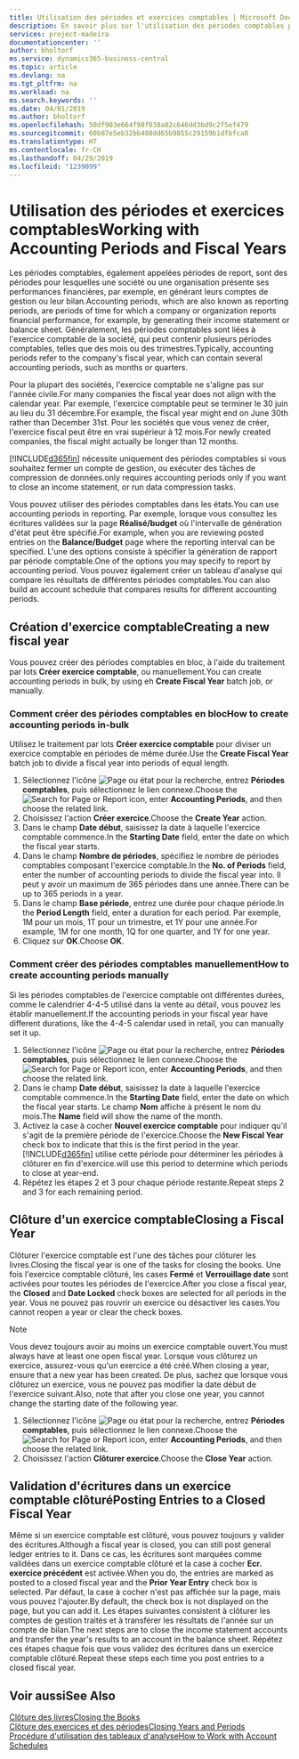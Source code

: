 ```yaml
---
title: Utilisation des périodes et exercices comptables | Microsoft Docs
description: En savoir plus sur l'utilisation des périodes comptables pour définir le moment où votre société fait état de ses performances financières.
services: project-madeira
documentationcenter: ''
author: bholtorf
ms.service: dynamics365-business-central
ms.topic: article
ms.devlang: na
ms.tgt_pltfrm: na
ms.workload: na
ms.search.keywords: ''
ms.date: 04/01/2019
ms.author: bholtorf
ms.openlocfilehash: 50df903e664f98f038a82c646dd3bd9c2f5ef479
ms.sourcegitcommit: 60b87e5eb32bb408dd65b9855c29159b1dfbfca8
ms.translationtype: HT
ms.contentlocale: fr-CH
ms.lasthandoff: 04/29/2019
ms.locfileid: "1239099"
---
```

# <a name="working-with-accounting-periods-and-fiscal-years"></a><span data-ttu-id="cfefe-103">Utilisation des périodes et exercices comptables</span><span class="sxs-lookup"><span data-stu-id="cfefe-103">Working with Accounting Periods and Fiscal Years</span></span>
<span data-ttu-id="cfefe-104">Les périodes comptables, également appelées périodes de report, sont des périodes pour lesquelles une société ou une organisation présente ses performances financières, par exemple, en générant leurs comptes de gestion ou leur bilan.</span><span class="sxs-lookup"><span data-stu-id="cfefe-104">Accounting periods, which are also known as reporting periods, are periods of time for which a company or organization reports financial performance, for example, by generating their income statement or balance sheet.</span></span> <span data-ttu-id="cfefe-105">Généralement, les périodes comptables sont liées à l'exercice comptable de la société, qui peut contenir plusieurs périodes comptables, telles que des mois ou des trimestres.</span><span class="sxs-lookup"><span data-stu-id="cfefe-105">Typically, accounting periods refer to the company's fiscal year, which can contain several accounting periods, such as months or quarters.</span></span>

<span data-ttu-id="cfefe-106">Pour la plupart des sociétés, l'exercice comptable ne s'aligne pas sur l'année civile.</span><span class="sxs-lookup"><span data-stu-id="cfefe-106">For many companies the fiscal year does not align with the calendar year.</span></span> <span data-ttu-id="cfefe-107">Par exemple, l'exercice comptable peut se terminer le 30 juin au lieu du 31 décembre.</span><span class="sxs-lookup"><span data-stu-id="cfefe-107">For example, the fiscal year might end on June 30th rather than December 31st.</span></span> <span data-ttu-id="cfefe-108">Pour les sociétés que vous venez de créer, l'exercice fiscal peut être en vrai supérieur à 12 mois.</span><span class="sxs-lookup"><span data-stu-id="cfefe-108">For newly created companies, the fiscal might actually be longer than 12 months.</span></span> 

[!INCLUDE[d365fin](includes/d365fin_md.md)] <span data-ttu-id="cfefe-109">nécessite uniquement des périodes comptables si vous souhaitez fermer un compte de gestion, ou exécuter des tâches de compression de données.</span><span class="sxs-lookup"><span data-stu-id="cfefe-109">only requires accounting periods only if you want to close an income statement, or run data compression tasks.</span></span> 

<span data-ttu-id="cfefe-110">Vous pouvez utiliser des périodes comptables dans les états.</span><span class="sxs-lookup"><span data-stu-id="cfefe-110">You can use accounting periods in reporting.</span></span> <span data-ttu-id="cfefe-111">Par exemple, lorsque vous consultez les écritures validées sur la page **Réalisé/budget** où l'intervalle de génération d'état peut être spécifié.</span><span class="sxs-lookup"><span data-stu-id="cfefe-111">For example, when you are reviewing posted entries on the **Balance/Budget** page where the reporting interval can be specified.</span></span> <span data-ttu-id="cfefe-112">L'une des options consiste à spécifier la génération de rapport par période comptable.</span><span class="sxs-lookup"><span data-stu-id="cfefe-112">One of the options you may specify to report by accounting period.</span></span> <span data-ttu-id="cfefe-113">Vous pouvez également créer un tableau d'analyse qui compare les résultats de différentes périodes comptables.</span><span class="sxs-lookup"><span data-stu-id="cfefe-113">You can also build an account schedule that compares results for different accounting periods.</span></span>

## <a name="creating-a-new-fiscal-year"></a><span data-ttu-id="cfefe-114">Création d'exercice comptable</span><span class="sxs-lookup"><span data-stu-id="cfefe-114">Creating a new fiscal year</span></span>
<span data-ttu-id="cfefe-115">Vous pouvez créer des périodes comptables en bloc, à l'aide du traitement par lots **Créer exercice comptable**, ou manuellement.</span><span class="sxs-lookup"><span data-stu-id="cfefe-115">You can create accounting periods in bulk, by using eh **Create Fiscal Year** batch job, or manually.</span></span>

### <a name="how-to-create-accounting-periods-in-bulk"></a><span data-ttu-id="cfefe-116">Comment créer des périodes comptables en bloc</span><span class="sxs-lookup"><span data-stu-id="cfefe-116">How to create accounting periods in-bulk</span></span>
<span data-ttu-id="cfefe-117">Utilisez le traitement par lots **Créer exercice comptable** pour diviser un exercice comptable en périodes de même durée.</span><span class="sxs-lookup"><span data-stu-id="cfefe-117">Use the **Create Fiscal Year** batch job to divide a fiscal year into periods of equal length.</span></span>  

1. <span data-ttu-id="cfefe-118">Sélectionnez l'icône ![Page ou état pour la recherche](media/ui-search/search_small.png "icône Page ou état pour la recherche"), entrez **Périodes comptables**, puis sélectionnez le lien connexe.</span><span class="sxs-lookup"><span data-stu-id="cfefe-118">Choose the ![Search for Page or Report](media/ui-search/search_small.png "Search for Page or Report icon") icon, enter **Accounting Periods**, and then choose the related link.</span></span>  
2. <span data-ttu-id="cfefe-119">Choisissez l'action **Créer exercice**.</span><span class="sxs-lookup"><span data-stu-id="cfefe-119">Choose the **Create Year** action.</span></span>  <!--What about the Scheduling option? Should we mention that? There's also the Report Output Type field...-->
3. <span data-ttu-id="cfefe-120">Dans le champ **Date début**, saisissez la date à laquelle l'exercice comptable commence.</span><span class="sxs-lookup"><span data-stu-id="cfefe-120">In the **Starting Date** field, enter the date on which the fiscal year starts.</span></span>  
4. <span data-ttu-id="cfefe-121">Dans le champ **Nombre de périodes**, spécifiez le nombre de périodes comptables composant l'exercice comptable.</span><span class="sxs-lookup"><span data-stu-id="cfefe-121">In the **No. of Periods** field, enter the number of accounting periods to divide the fiscal year into.</span></span> <span data-ttu-id="cfefe-122">Il peut y avoir un maximum de 365 périodes dans une année.</span><span class="sxs-lookup"><span data-stu-id="cfefe-122">There can be up to 365 periods in a year.</span></span>  
5. <span data-ttu-id="cfefe-123">Dans le champ **Base période**, entrez une durée pour chaque période.</span><span class="sxs-lookup"><span data-stu-id="cfefe-123">In the **Period Length** field, enter a duration for each period.</span></span> <span data-ttu-id="cfefe-124">Par exemple, 1M pour un mois, 1T pour un trimestre, et 1Y pour une année.</span><span class="sxs-lookup"><span data-stu-id="cfefe-124">For example, 1M for one month, 1Q for one quarter, and 1Y for one year.</span></span>  
6. <span data-ttu-id="cfefe-125">Cliquez sur **OK**.</span><span class="sxs-lookup"><span data-stu-id="cfefe-125">Choose **OK**.</span></span>  

### <a name="how-to-create-accounting-periods-manually"></a><span data-ttu-id="cfefe-126">Comment créer des périodes comptables manuellement</span><span class="sxs-lookup"><span data-stu-id="cfefe-126">How to create accounting periods manually</span></span>
<span data-ttu-id="cfefe-127">Si les périodes comptables de l'exercice comptable ont différentes durées, comme le calendrier 4-4-5 utilisé dans la vente au détail, vous pouvez les établir manuellement.</span><span class="sxs-lookup"><span data-stu-id="cfefe-127">If the accounting periods in your fiscal year have different durations, like the 4-4-5 calendar used in retail, you can manually set it up.</span></span>  
  
1. <span data-ttu-id="cfefe-128">Sélectionnez l'icône ![Page ou état pour la recherche](media/ui-search/search_small.png "icône Page ou état pour la recherche"), entrez **Périodes comptables**, puis sélectionnez le lien connexe.</span><span class="sxs-lookup"><span data-stu-id="cfefe-128">Choose the ![Search for Page or Report](media/ui-search/search_small.png "Search for Page or Report icon") icon, enter **Accounting Periods**, and then choose the related link.</span></span>  
2. <span data-ttu-id="cfefe-129">Dans le champ **Date début**, saisissez la date à laquelle l'exercice comptable commence.</span><span class="sxs-lookup"><span data-stu-id="cfefe-129">In the **Starting Date** field, enter the date on which the fiscal year starts.</span></span> <span data-ttu-id="cfefe-130">Le champ **Nom** affiche à présent le nom du mois.</span><span class="sxs-lookup"><span data-stu-id="cfefe-130">The **Name** field will show the name of the month.</span></span>  
3. <span data-ttu-id="cfefe-131">Activez la case à cocher **Nouvel exercice comptable** pour indiquer qu'il s'agit de la première période de l'exercice.</span><span class="sxs-lookup"><span data-stu-id="cfefe-131">Choose the **New Fiscal Year** check box to indicate that this is the first period in the year.</span></span> [!INCLUDE[d365fin](includes/d365fin_md.md)] <span data-ttu-id="cfefe-132">utilise cette période pour déterminer les périodes à clôturer en fin d'exercice.</span><span class="sxs-lookup"><span data-stu-id="cfefe-132">will use this period to determine which periods to close at year-end.</span></span>
4. <span data-ttu-id="cfefe-133">Répétez les étapes 2 et 3 pour chaque période restante.</span><span class="sxs-lookup"><span data-stu-id="cfefe-133">Repeat steps 2 and 3 for each remaining period.</span></span>  

## <a name="closing-a-fiscal-year"></a><span data-ttu-id="cfefe-134">Clôture d'un exercice comptable</span><span class="sxs-lookup"><span data-stu-id="cfefe-134">Closing a Fiscal Year</span></span>
<span data-ttu-id="cfefe-135">Clôturer l'exercice comptable est l'une des tâches pour clôturer les livres.</span><span class="sxs-lookup"><span data-stu-id="cfefe-135">Closing the fiscal year is one of the tasks for closing the books.</span></span> <span data-ttu-id="cfefe-136">Une fois l'exercice comptable clôturé, les cases **Fermé** et **Verrouillage date** sont activées pour toutes les périodes de l'exercice.</span><span class="sxs-lookup"><span data-stu-id="cfefe-136">After you close a fiscal year, the **Closed** and **Date Locked** check boxes are selected for all periods in the year.</span></span> <span data-ttu-id="cfefe-137">Vous ne pouvez pas rouvrir un exercice ou désactiver les cases.</span><span class="sxs-lookup"><span data-stu-id="cfefe-137">You cannot reopen a year or clear the check boxes.</span></span>

> [!NOTE]  
>  <span data-ttu-id="cfefe-138">Vous devez toujours avoir au moins un exercice comptable ouvert.</span><span class="sxs-lookup"><span data-stu-id="cfefe-138">You must always have at least one open fiscal year.</span></span> <span data-ttu-id="cfefe-139">Lorsque vous clôturez un exercice, assurez-vous qu'un exercice a été créé.</span><span class="sxs-lookup"><span data-stu-id="cfefe-139">When closing a year, ensure that a new year has been created.</span></span> <span data-ttu-id="cfefe-140">De plus, sachez que lorsque vous clôturez un exercice, vous ne pouvez pas modifier la date début de l'exercice suivant.</span><span class="sxs-lookup"><span data-stu-id="cfefe-140">Also, note that after you close one year, you cannot change the starting date of the following year.</span></span>

1. <span data-ttu-id="cfefe-141">Sélectionnez l'icône ![Page ou état pour la recherche](media/ui-search/search_small.png "icône Page ou état pour la recherche"), entrez **Périodes comptables**, puis sélectionnez le lien connexe.</span><span class="sxs-lookup"><span data-stu-id="cfefe-141">Choose the ![Search for Page or Report](media/ui-search/search_small.png "Search for Page or Report icon") icon, enter **Accounting Periods**, and then choose the related link.</span></span>  
2. <span data-ttu-id="cfefe-142">Choisissez l'action **Clôturer exercice**.</span><span class="sxs-lookup"><span data-stu-id="cfefe-142">Choose the **Close Year** action.</span></span>  

## <a name="posting-entries-to-a-closed-fiscal-year"></a><span data-ttu-id="cfefe-143">Validation d'écritures dans un exercice comptable clôturé</span><span class="sxs-lookup"><span data-stu-id="cfefe-143">Posting Entries to a Closed Fiscal Year</span></span>
<span data-ttu-id="cfefe-144">Même si un exercice comptable est clôturé, vous pouvez toujours y valider des écritures.</span><span class="sxs-lookup"><span data-stu-id="cfefe-144">Although a fiscal year is closed, you can still post general ledger entries to it.</span></span> <span data-ttu-id="cfefe-145">Dans ce cas, les écritures sont marquées comme validées dans un exercice comptable clôturé et la case à cocher **Ecr. exercice précédent** est activée.</span><span class="sxs-lookup"><span data-stu-id="cfefe-145">When you do, the entries are marked as posted to a closed fiscal year and the **Prior Year Entry** check box is selected.</span></span> <span data-ttu-id="cfefe-146">Par défaut, la case à cocher n'est pas affichée sur la page, mais vous pouvez l'ajouter.</span><span class="sxs-lookup"><span data-stu-id="cfefe-146">By default, the check box is not displayed on the page, but you can add it.</span></span> <span data-ttu-id="cfefe-147">Les étapes suivantes consistent à clôturer les comptes de gestion traités et à transférer les résultats de l'année sur un compte de bilan.</span><span class="sxs-lookup"><span data-stu-id="cfefe-147">The next steps are to close the income statement accounts and transfer the year's results to an account in the balance sheet.</span></span> <span data-ttu-id="cfefe-148">Répétez ces étapes chaque fois que vous validez des écritures dans un exercice comptable clôturé.</span><span class="sxs-lookup"><span data-stu-id="cfefe-148">Repeat these steps each time you post entries to a closed fiscal year.</span></span>

## <a name="see-also"></a><span data-ttu-id="cfefe-149">Voir aussi</span><span class="sxs-lookup"><span data-stu-id="cfefe-149">See Also</span></span>
[<span data-ttu-id="cfefe-150">Clôture des livres</span><span class="sxs-lookup"><span data-stu-id="cfefe-150">Closing the Books</span></span>](year-close-books.md)  
[<span data-ttu-id="cfefe-151">Clôture des exercices et des périodes</span><span class="sxs-lookup"><span data-stu-id="cfefe-151">Closing Years and Periods</span></span>](year-close-years-periods.md)  
[<span data-ttu-id="cfefe-152">Procédure d'utilisation des tableaux d'analyse</span><span class="sxs-lookup"><span data-stu-id="cfefe-152">How to Work with Account Schedules</span></span>](bi-how-work-account-schedule.md)  
  





